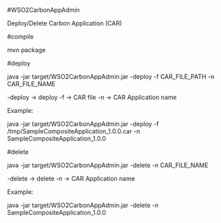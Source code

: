 #WSO2CarbonAppAdmin

Deploy/Delete Carbon Application (CAR)

#compile

mvn package

#deploy

java -jar target/WSO2CarbonAppAdmin.jar -deploy -f CAR_FILE_PATH -n CAR_FILE_NAME

-deploy -> deploy
-f -> CAR file
-n -> CAR Application name

Example:

java -jar target/WSO2CarbonAppAdmin.jar -deploy -f /tmp/SampleCompositeApplication_1.0.0.car -n SampleCompositeApplication_1.0.0

#delete

java -jar target/WSO2CarbonAppAdmin.jar -delete -n CAR_FILE_NAME

-delete -> delete
-n -> CAR Application name

Example:

java -jar target/WSO2CarbonAppAdmin.jar -delete -n SampleCompositeApplication_1.0.0


